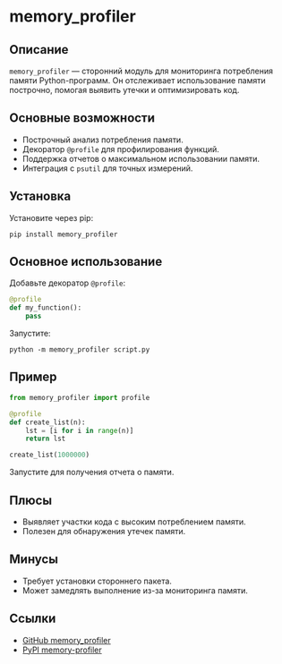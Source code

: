 # memory_profiler

## Описание
`memory_profiler` — сторонний модуль для мониторинга потребления памяти Python-программ. Он отслеживает использование памяти построчно, помогая выявить утечки и оптимизировать код.

## Основные возможности
- Построчный анализ потребления памяти.
- Декоратор `@profile` для профилирования функций.
- Поддержка отчетов о максимальном использовании памяти.
- Интеграция с `psutil` для точных измерений.

## Установка
Установите через pip:
```
pip install memory_profiler
```

## Основное использование
Добавьте декоратор `@profile`:
```python
@profile
def my_function():
    pass
```
Запустите:
```
python -m memory_profiler script.py
```

## Пример
```python
from memory_profiler import profile

@profile
def create_list(n):
    lst = [i for i in range(n)]
    return lst

create_list(1000000)
```
Запустите для получения отчета о памяти.

## Плюсы
- Выявляет участки кода с высоким потреблением памяти.
- Полезен для обнаружения утечек памяти.

## Минусы
- Требует установки стороннего пакета.
- Может замедлять выполнение из-за мониторинга памяти.

## Ссылки
- [GitHub memory_profiler](https://github.com/pythonprofilers/memory_profiler)
- [PyPI memory-profiler](https://pypi.org/project/memory-profiler/)
